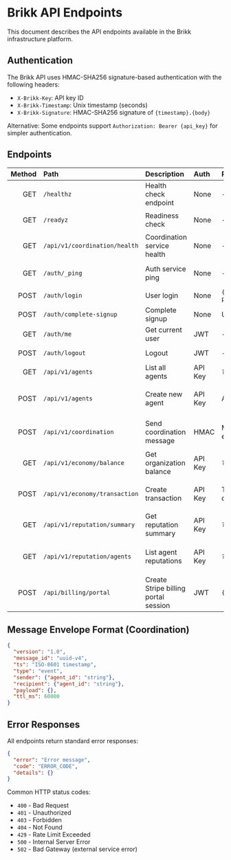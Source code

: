 # Brikk API Endpoints

This document describes the API endpoints available in the Brikk infrastructure platform.

## Authentication

The Brikk API uses HMAC-SHA256 signature-based authentication with the following headers:

- `X-Brikk-Key`: API key ID
- `X-Brikk-Timestamp`: Unix timestamp (seconds)
- `X-Brikk-Signature`: HMAC-SHA256 signature of `{timestamp}.{body}`

Alternative: Some endpoints support `Authorization: Bearer {api_key}` for simpler authentication.

## Endpoints

| Method | Path | Description | Auth | Request | Response |
|---:|:---|:---|:---|:---|:---|
| GET | `/healthz` | Health check endpoint | None | - | `200 OK` `{status: "ok"}` |
| GET | `/readyz` | Readiness check | None | - | `200 OK` `{status: "ready"}` |
| GET | `/api/v1/coordination/health` | Coordination service health | None | - | `200 OK` Health status |
| GET | `/auth/_ping` | Auth service ping | None | - | `200 OK` Pong response |
| POST | `/auth/login` | User login | None | `{email, password}` | `200 OK` JWT token |
| POST | `/auth/complete-signup` | Complete signup | None | User data | `200 OK` Success |
| GET | `/auth/me` | Get current user | JWT | - | `200 OK` User profile |
| POST | `/auth/logout` | Logout | JWT | - | `200 OK` Success |
| GET | `/api/v1/agents` | List all agents | API Key | `?org_id=...` | `200 OK` List of agents |
| POST | `/api/v1/agents` | Create new agent | API Key | Agent data | `201 Created` Created agent |
| POST | `/api/v1/coordination` | Send coordination message | HMAC | Message envelope | `202 Accepted` Delivery receipt |
| GET | `/api/v1/economy/balance` | Get organization balance | API Key | `?org_id=...` | `200 OK` `{balance: int}` |
| POST | `/api/v1/economy/transaction` | Create transaction | API Key | Transaction data | `201 Created` Transaction record |
| GET | `/api/v1/reputation/summary` | Get reputation summary | API Key | `?org_id=...` | `200 OK` Reputation summary |
| GET | `/api/v1/reputation/agents` | List agent reputations | API Key | `?org_id=...` | `200 OK` Agent reputation list |
| POST | `/api/billing/portal` | Create Stripe billing portal session | JWT | `{customer_id?}` | `200 OK` `{url: string}` |

## Message Envelope Format (Coordination)

```json
{
  "version": "1.0",
  "message_id": "uuid-v4",
  "ts": "ISO-8601 timestamp",
  "type": "event",
  "sender": {"agent_id": "string"},
  "recipient": {"agent_id": "string"},
  "payload": {},
  "ttl_ms": 60000
}
```

## Error Responses

All endpoints return standard error responses:

```json
{
  "error": "Error message",
  "code": "ERROR_CODE",
  "details": {}
}
```

Common HTTP status codes:

- `400` - Bad Request
- `401` - Unauthorized
- `403` - Forbidden
- `404` - Not Found
- `429` - Rate Limit Exceeded
- `500` - Internal Server Error
- `502` - Bad Gateway (external service error)
